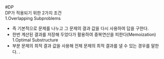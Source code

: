 #DP  
DP가 적용되기 위한 2가지 조건  
1.Overlapping Subproblems  
  - 즉 기본적으로 문제를 나누고 그 문제의 결과 값을 다시 사용하여 답을 구한다.  
  - 한번 계산된 결과를 저장해 두었다가 활용하여 중복연산을 피한다(Memoization)  
1.Optimal Substructure  
  - 부분 문제의 최적 결과 값을 사용해 전체 문제의 최적 결과를 낼 수 있는 경우를 말한다.  .


